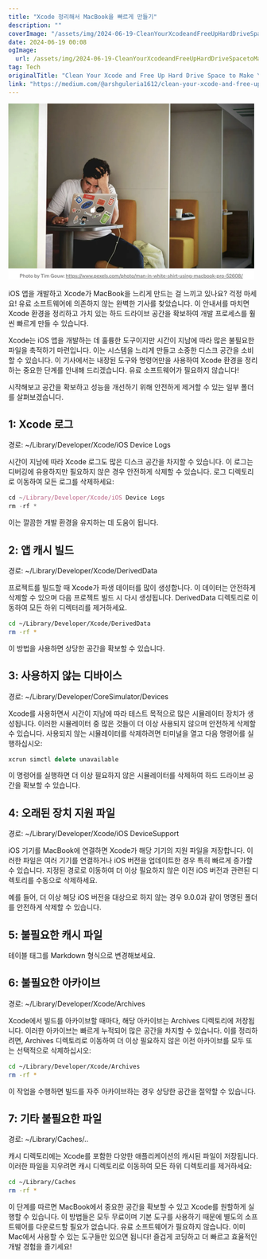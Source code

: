 ```yaml
---
title: "Xcode 정리해서 MacBook을 빠르게 만들기"
description: ""
coverImage: "/assets/img/2024-06-19-CleanYourXcodeandFreeUpHardDriveSpacetoMakeYourMacBookRunFaster_0.png"
date: 2024-06-19 00:08
ogImage: 
  url: /assets/img/2024-06-19-CleanYourXcodeandFreeUpHardDriveSpacetoMakeYourMacBookRunFaster_0.png
tag: Tech
originalTitle: "Clean Your Xcode and Free Up Hard Drive Space to Make Your MacBook Run Faster"
link: "https://medium.com/@arshguleria1612/clean-your-xcode-and-free-up-hard-drive-space-to-make-your-macbook-run-faster-f6934be0b02f"
---
```



<img src="/assets/img/2024-06-19-CleanYourXcodeandFreeUpHardDriveSpacetoMakeYourMacBookRunFaster_0.png" />

iOS 앱을 개발하고 Xcode가 MacBook을 느리게 만드는 걸 느끼고 있나요? 걱정 마세요! 유료 소프트웨어에 의존하지 않는 완벽한 기사를 찾았습니다. 이 안내서를 마치면 Xcode 환경을 정리하고 가치 있는 하드 드라이브 공간을 확보하여 개발 프로세스를 훨씬 빠르게 만들 수 있습니다.

Xcode는 iOS 앱을 개발하는 데 훌륭한 도구이지만 시간이 지남에 따라 많은 불필요한 파일을 축적하기 마련입니다. 이는 시스템을 느리게 만들고 소중한 디스크 공간을 소비할 수 있습니다. 이 기사에서는 내장된 도구와 명령어만을 사용하여 Xcode 환경을 정리하는 중요한 단계를 안내해 드리겠습니다. 유료 소프트웨어가 필요하지 않습니다!

시작해보고 공간을 확보하고 성능을 개선하기 위해 안전하게 제거할 수 있는 일부 폴더를 살펴보겠습니다.

<div class="content-ad"></div>

## 1: Xcode 로그

경로: ~/Library/Developer/Xcode/iOS Device Logs

시간이 지남에 따라 Xcode 로그도 많은 디스크 공간을 차지할 수 있습니다. 이 로그는 디버깅에 유용하지만 필요하지 않은 경우 안전하게 삭제할 수 있습니다. 로그 디렉토리로 이동하여 모든 로그를 삭제하세요:

```js
cd ~/Library/Developer/Xcode/iOS Device Logs
rm -rf *
```

<div class="content-ad"></div>

이는 깔끔한 개발 환경을 유지하는 데 도움이 됩니다.

## 2: 앱 캐시 빌드

경로: ~/Library/Developer/Xcode/DerivedData

프로젝트를 빌드할 때 Xcode가 파생 데이터를 많이 생성합니다. 이 데이터는 안전하게 삭제할 수 있으며 다음 프로젝트 빌드 시 다시 생성됩니다. DerivedData 디렉토리로 이동하여 모든 하위 디렉터리를 제거하세요.

<div class="content-ad"></div>

```sh
cd ~/Library/Developer/Xcode/DerivedData
rm -rf *
```

이 방법을 사용하면 상당한 공간을 확보할 수 있습니다.

## 3: 사용하지 않는 디바이스

경로: ~/Library/Developer/CoreSimulator/Devices


<div class="content-ad"></div>

Xcode를 사용하면서 시간이 지남에 따라 테스트 목적으로 많은 시뮬레이터 장치가 생성됩니다. 이러한 시뮬레이터 중 많은 것들이 더 이상 사용되지 않으며 안전하게 삭제할 수 있습니다. 사용되지 않는 시뮬레이터를 삭제하려면 터미널을 열고 다음 명령어를 실행하십시오:

```js
xcrun simctl delete unavailable
```

이 명령어를 실행하면 더 이상 필요하지 않은 시뮬레이터를 삭제하여 하드 드라이브 공간을 확보할 수 있습니다.

## 4: 오래된 장치 지원 파일

<div class="content-ad"></div>

경로: ~/Library/Developer/Xcode/iOS DeviceSupport

iOS 기기를 MacBook에 연결하면 Xcode가 해당 기기의 지원 파일을 저장합니다. 이러한 파일은 여러 기기를 연결하거나 iOS 버전을 업데이트한 경우 특히 빠르게 증가할 수 있습니다. 지정된 경로로 이동하여 더 이상 필요하지 않은 이전 iOS 버전과 관련된 디렉토리를 수동으로 삭제하세요.

예를 들어, 더 이상 해당 iOS 버전을 대상으로 하지 않는 경우 9.0.0과 같이 명명된 폴더를 안전하게 삭제할 수 있습니다.

## 5: 불필요한 캐시 파일

<div class="content-ad"></div>

테이블 태그를 Markdown 형식으로 변경해보세요.

<div class="content-ad"></div>

## 6: 불필요한 아카이브

경로: ~/Library/Developer/Xcode/Archives

Xcode에서 빌드를 아카이브할 때마다, 해당 아카이브는 Archives 디렉토리에 저장됩니다. 이러한 아카이브는 빠르게 누적되어 많은 공간을 차지할 수 있습니다. 이를 정리하려면, Archives 디렉토리로 이동하여 더 이상 필요하지 않은 이전 아카이브를 모두 또는 선택적으로 삭제하십시오:

```bash
cd ~/Library/Developer/Xcode/Archives
rm -rf *
```

<div class="content-ad"></div>

이 작업을 수행하면 빌드를 자주 아카이브하는 경우 상당한 공간을 절약할 수 있습니다.

## 7: 기타 불필요한 파일

경로: ~/Library/Caches/..

캐시 디렉토리에는 Xcode를 포함한 다양한 애플리케이션의 캐시된 파일이 저장됩니다. 이러한 파일을 지우려면 캐시 디렉토리로 이동하여 모든 하위 디렉토리를 제거하세요:

<div class="content-ad"></div>

```sh
cd ~/Library/Caches
rm -rf *
```

이 단계를 따르면 MacBook에서 중요한 공간을 확보할 수 있고 Xcode를 원할하게 실행할 수 있습니다. 이 방법들은 모두 무료이며 기본 도구를 사용하기 때문에 별도의 소프트웨어를 다운로드할 필요가 없습니다. 유료 소프트웨어가 필요하지 않습니다. 이미 Mac에서 사용할 수 있는 도구들만 있으면 됩니다! 즐겁게 코딩하고 더 빠르고 효율적인 개발 경험을 즐기세요!